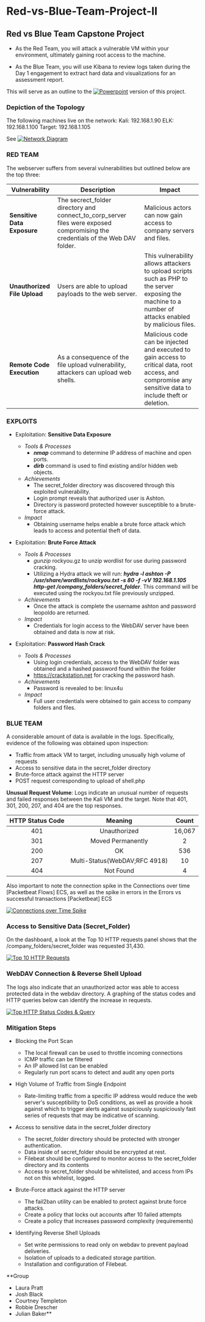 # Red-vs-Blue-Team-Project-II

## Red vs Blue Team Capstone Project

- As the Red Team, you will attack a vulnerable VM within your environment, ultimately gaining root access to the machine.

- As the Blue Team, you will use Kibana to review logs taken during the Day 1 engagement to extract hard data and visualizations for an assessment report.

This will serve as an outline to the [![Powerpoint](https://docs.google.com/presentation/d/125SBMqzN3CpbnwNt3AcER8V_uWGdnFGk/edit?usp=sharing&ouid=113250076389072038495&rtpof=true&sd=true "Powerpoint")](https://docs.google.com/presentation/d/125SBMqzN3CpbnwNt3AcER8V_uWGdnFGk/edit?usp=sharing&ouid=113250076389072038495&rtpof=true&sd=true "Powerpoint") version of this project.


### Depiction of the Topology

The following machines live on the network:
Kali: 192.168.1.90
ELK: 192.168.1.100
Target: 192.168.1.105

See [![Network Diagram](https://drive.google.com/file/d/1JJdlTvEO5Yq4NiDOc7arQzfEHHcRnZpY/view?usp=sharing "Network Diagram")](https://drive.google.com/file/d/1JJdlTvEO5Yq4NiDOc7arQzfEHHcRnZpY/view?usp=sharing "Network Diagram")

### RED TEAM

The webserver suffers from several vulnerabilities but outlined below are the top three:

| Vulnerability     | Description | Impact |
|----------|---------------------|----------------------|
| **Sensitive Data Exposure** | The secrect_folder directory and connect_to_corp_server files were exposed compromising the credentials of the Web DAV folder.             | Malicious actors can now gain access to company servers and files.    |
| **Unauthorized File Upload**         | Users are able to upload payloads to the web server.                    | This vulnerability allows attackers to upload scripts such as PHP to the server exposing the machine to a number of attacks enabled by malicious files.                     |
| **Remote Code Execution**    | As a consequence of the file upload vulnerability, attackers can upload web shells.                |   Malicious code can be injected and executed to gain access to critical data, root access, and compromise any sensitive data to include theft or deletion.                   |

### EXPLOITS
- Exploitation: **Sensitive Data Exposure**
	- *Tools & Processes*
		- ***nmap*** command to determine IP address of machine and open ports.
		- ***dirb*** command is used to find existing and/or hidden web objects.
	- *Achievements*
		- The secret_folder directory was discovered through this exploited vulnerability.
		- Login prompt reveals that authorized user is Ashton.
		- Directory is password protected however susceptible to a brute-force attack.
	- *Impact*
		- Obtaining username helps enable a brute force attack which leads to access and potential theft of data.


- Exploitation: **Brute Force Attack**
	- *Tools & Processes*
		- *gunzip* rockyou.gz to unzip wordlist for use during password cracking.
		- Utilizing a Hydra attack we will run: ***hydra -l ashton -P /usr/share/wordlists/rockyou.txt -s 80 -f -vV 192.168.1.105 http-get /company_folders/secret_folder***. This command will be executed using the rockyou.txt file previously unzipped.
	- *Achievements*
		- Once the attack is complete the username ashton and password leopoldo are returned.
	- *Impact*
		- Credentials for login access to the WebDAV server have been obtained and data is now at risk.

- Exploitation: **Password Hash Crack**
	- *Tools & Processes*
		- Using login credentials, access to the WebDAV folder was obtained and a hashed password found within the folder
		- https://crackstation.net for cracking the password hash.
	- *Achievements*
		- Password is revealed to be: linux4u
	- *Impact*
		- Full user credentials were obtained to gain access to company folders and files.

### BLUE TEAM
A considerable amount of data is available in the logs. Specifically, evidence of the following was obtained upon inspection:

- Traffic from attack VM to target, including unusually high volume of requests
- Access to sensitive data in the secret_folder directory
- Brute-force attack against the HTTP server
- POST request corresponding to upload of shell.php

**Unusual Request Volume**: Logs indicate an unusual number of requests and failed responses between the Kali VM and the target. Note that 401, 301, 200, 207, and 404 are the top responses.

| HTTP Status Code  | Meaning  | Count  |
| :------------: | :------------: | :------------: |
| 401  |Unauthorized   |16,067   |
| 301  |Moved Permanently   | 2  |
| 200  |OK   |  536 |
| 207  | Multi-Status(WebDAV;RFC 4918)  |10   |
| 404  | Not Found   | 4  |

Also important to note the connection spike in the Connections over time [Packetbeat Flows] ECS, as well as the spike in errors in the Errors vs successful transactions [Packetbeat] ECS

[![Connections over Time Spike](https://drive.google.com/file/d/1Bj-0K39J3eWKvsJ7XKYTtKh7QZ__Gcvu/view?usp=sharing "Connections over Time Spike")](https://drive.google.com/file/d/1Bj-0K39J3eWKvsJ7XKYTtKh7QZ__Gcvu/view?usp=sharing "Connections over Time Spike")


### Access to Sensitive Data (Secret_Folder)

On the dashboard, a look at the Top 10 HTTP requests panel shows that the /company_folders/secret_folder was requested 31,430.

[![Top 10 HTTP Requests](https://drive.google.com/file/d/1Bo3kFP-xobPs7-19J11XB4bUeD5d1Vz4/view?usp=sharing "Top 10 HTTP Requests")](https://drive.google.com/file/d/1Bo3kFP-xobPs7-19J11XB4bUeD5d1Vz4/view?usp=sharing "Top 10 HTTP Requests")

### WebDAV Connection & Reverse Shell Upload

 The logs also indicate that an unauthorized actor was able to access protected data in the webdav directory. A graphing of the status codes and HTTP queries below can identify the increase in requests.
 
[![Top HTTP Status Codes & Query](https://drive.google.com/file/d/1BkDoZEUqY1pp0AEOWTpKGFvuuKDPtNr7/view?usp=sharing "Top HTTP Status Codes & Query")](https://drive.google.com/file/d/1BkDoZEUqY1pp0AEOWTpKGFvuuKDPtNr7/view?usp=sharing "Top HTTP Status Codes & Query") 

### Mitigation Steps

- Blocking the Port Scan
	- The local firewall can be used to throttle incoming connections
	- ICMP traffic can be filtered
	- An IP allowed list can be enabled
	- Regularly run port scans to detect and audit any open ports
	
- High Volume of Traffic from Single Endpoint
	- Rate-limiting traffic from a specific IP address would reduce the web server's susceptibility to DoS conditions, as well as provide a hook against which to trigger alerts against suspiciously suspiciously fast series of requests that may be indicative of scanning.
- Access to sensitive data in the secret_folder directory
	- The secret_folder directory should be protected with stronger authentication.
	- Data inside of secret_folder should be encrypted at rest.
	- Filebeat should be configured to monitor access to the secret_folder directory and its contents
	- Access to secret_folder should be whitelisted, and access from IPs not on this whitelist, logged.
- Brute-Force attack against the HTTP server
	- The fail2ban utility can be enabled to protect against brute force attacks.
	- Create a policy that locks out accounts after 10 failed attempts
	- Create a policy that increases password complexity (requirements)
- Identifying Reverse Shell Uploads
	- Set write permissions to read only on webdav to prevent payload deliveries.
	- Isolation of uploads to a dedicated storage partition.
	- Installation and configuration of Filebeat.
	
**Group
- Laura Pratt
- Josh Black
- Courtney Templeton
- Robbie Drescher
- Julian Baker**


